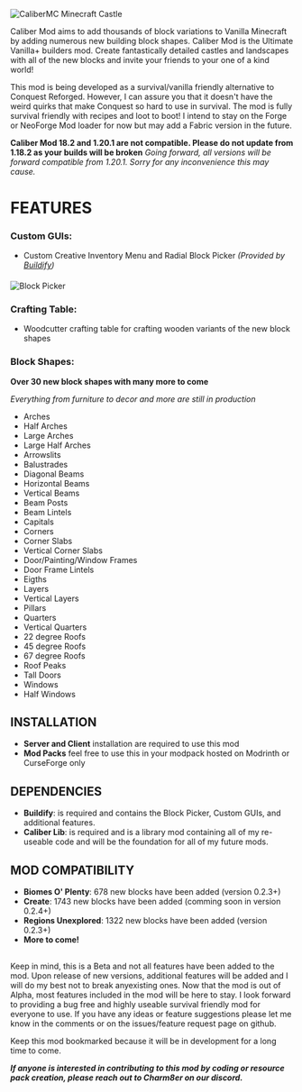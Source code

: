 ![CaliberMC Minecraft Castle](https://cdn.modrinth.com/data/cached_images/24e30fab5c58a27e10ba9c418b6a6a5bb8d6f5d6.png)

Caliber Mod aims to add thousands of block variations to Vanilla Minecraft by adding numerous new building block shapes.  Caliber Mod is the Ultimate Vanilla+ builders mod.  Create fantastically detailed castles and landscapes with all of the new blocks and invite your friends to your one of a kind world!

This mod is being developed as a survival/vanilla friendly alternative to Conquest Reforged.
However, I can assure you that it doesn't have the weird quirks that make Conquest so hard to use in survival.  The mod is fully survival friendly with recipes and loot to boot!  I intend to stay on the Forge or NeoForge Mod loader for now but may add a Fabric version in the future.

**Caliber Mod 18.2 and 1.20.1 are not compatible.  Please do not update from 1.18.2 as your builds will be broken** _Going forward, all versions will be forward compatible from 1.20.1.  Sorry for any inconvenience this may cause._

# FEATURES
### Custom GUIs:
- Custom Creative Inventory Menu and Radial Block Picker _(Provided by [Buildify](https://modrinth.com/mod/buildify))_
####
  ![Block Picker](https://cdn.modrinth.com/data/cached_images/4202a7bd81262f2a7d27e88c244cd583e6e34c1d.png)
### Crafting Table:
- Woodcutter crafting table for crafting wooden variants of the new block shapes



### **Block Shapes**:
**Over 30 new block shapes with many more to come**

_Everything from furniture to decor and more are still in production_

- Arches
- Half Arches
- Large Arches
- Large Half Arches
- Arrowslits
- Balustrades
- Diagonal Beams
- Horizontal Beams
- Vertical Beams
- Beam Posts
- Beam Lintels
- Capitals
- Corners
- Corner Slabs
- Vertical Corner Slabs
- Door/Painting/Window Frames
- Door Frame Lintels
- Eigths
- Layers
- Vertical Layers
- Pillars
- Quarters
- Vertical Quarters
- 22 degree Roofs
- 45 degree Roofs
- 67 degree Roofs
- Roof Peaks
- Tall Doors
- Windows
- Half Windows

## INSTALLATION
- **Server and Client** installation are required to use this mod
- **Mod Packs** feel free to use this in your modpack hosted on Modrinth or CurseForge only

## DEPENDENCIES
- **Buildify**: is required and contains the Block Picker, Custom GUIs, and additional features.
- **Caliber Lib**: is required and is a library mod containing all of my re-useable code and will be the foundation for all of my future mods.

## MOD COMPATIBILITY
- **Biomes O' Plenty**: 678 new blocks have been added (version 0.2.3+)
- **Create**: 1743 new blocks have been added (comming soon in version 0.2.4+)
- **Regions Unexplored**: 1322 new blocks have been added (version 0.2.3+)
- **More to come!**

## 

Keep in mind, this is a Beta and not all features have been added to the mod. Upon release of new versions, additional features will be added and I will do my best not to break anyexisting ones. Now that the mod is out of Alpha, most features included in the mod will be here to stay. I look forward to providing a bug free and highly useable survival friendly mod for everyone to use. If you have any ideas or feature suggestions please let me know in the comments or on the issues/feature request page on github.

Keep this mod bookmarked because it will be in development for a long time to come.

***If anyone is interested in contributing to this mod by coding or resource pack creation, please reach out to Charm8er on our discord.***


